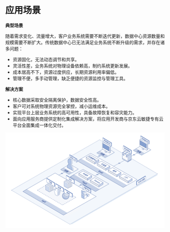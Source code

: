 # 应用场景

**典型场景**

随着需求变化、流量增大，客户业务系统需要不断迭代更新，数据中心资源数量和规模需要不断扩大。传统数据中心已无法满足业务系统不断升级的需求，并存在诸多问题：

* 资源固化，无法动态调节和共享。
* 灵活性差，业务系统对物理设备依赖高，制约系统更新发展。
* 成本居高不下，资源过度供应，长期资源利用率偏低。
* 管理不便，多手动管理，缺乏便捷的资源监控与管理工具。

**解决方案**

* 核心数据采取安全隔离保护，数据安全性高。
* 客户可对系统物理资源完全掌控，减小运维成本。
* 实现平台上层业务系统的高可用性，具备故障恢复和容灾能力。
* 面向应用服务商提供定制化集成解决方案，将应用开发商与京东云敏捷专有云平台全面集成一体化交付。

![application-scenarios](../../../../image/JD-Cloud-Swift/application-scenarios.png)

